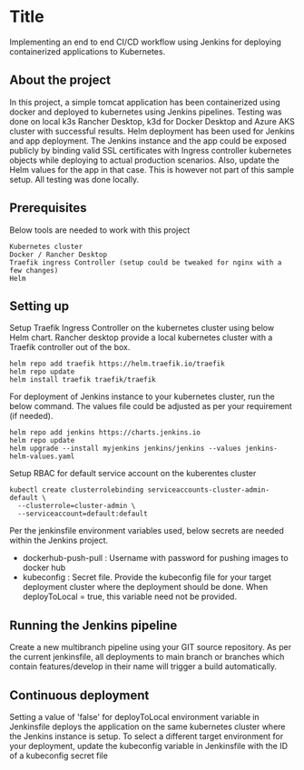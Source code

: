 # Title

Implementing an end to end CI/CD workflow using Jenkins for deploying containerized applications to Kubernetes.

## About the project

In this project, a simple tomcat application has been containerized using docker and deployed to kubernetes using Jenkins pipelines. 
Testing was done on local k3s Rancher Desktop, k3d for Docker Desktop and Azure AKS cluster with successful results.
Helm deployment has been used for Jenkins and app deployment.
The Jenkins instance and the app could be exposed publicly by binding valid SSL certificates with Ingress controller kubernetes objects while deploying to actual production scenarios. Also, update the Helm values for the app in that case.
This is however not part of this sample setup. All testing was done locally.

## Prerequisites

Below tools are needed to work with this project

```
Kubernetes cluster
Docker / Rancher Desktop
Traefik ingress Controller (setup could be tweaked for nginx with a few changes)
Helm
```

## Setting up

Setup Traefik Ingress Controller on the kubernetes cluster using below Helm chart.
Rancher desktop provide a local kubernetes cluster with a Traefik controller out of the box.

```
helm repo add traefik https://helm.traefik.io/traefik
helm repo update
helm install traefik traefik/traefik
```

For deployment of Jenkins instance to your kubernetes cluster, run the below command.
The values file could be adjusted as per your requirement (if needed).

```
helm repo add jenkins https://charts.jenkins.io
helm repo update
helm upgrade --install myjenkins jenkins/jenkins --values jenkins-helm-values.yaml
```

Setup RBAC for default service account on the kuberentes cluster

```
kubectl create clusterrolebinding serviceaccounts-cluster-admin-default \
  --clusterrole=cluster-admin \
  --serviceaccount=default:default
```
Per the jenkinsfile environment variables used, below secrets are needed within the Jenkins project.

- dockerhub-push-pull : Username with password for pushing images to docker hub
- kubeconfig : Secret file. Provide the kubeconfig file for your target deployment cluster where the deployment should be done.
             When deployToLocal = true, this variable need not be provided.


## Running the Jenkins pipeline

Create a new multibranch pipeline using your GIT source repository.
As per the current jenkinsfile, all deployments to main branch or branches which contain features/develop in their name will trigger a build automatically.

## Continuous deployment

Setting a value of 'false' for deployToLocal environment variable in Jenkinsfile deploys the application on the same kubernetes cluster where the Jenkins instance is setup.
To select a different target environment for your deployment, update the kubeconfig variable in Jenkinsfile with the ID of a kubeconfig secret file